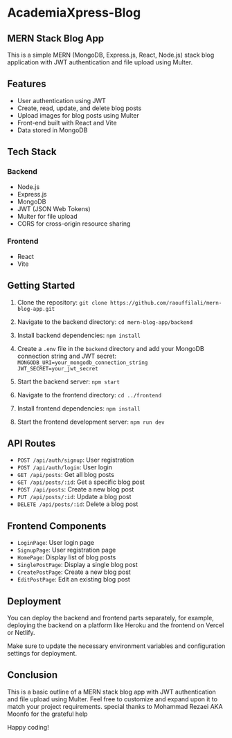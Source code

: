 # AcademiaXpress-Blog
## MERN Stack Blog App

This is a simple MERN (MongoDB, Express.js, React, Node.js) stack blog application with JWT authentication and file upload using Multer.

## Features

- User authentication using JWT
- Create, read, update, and delete blog posts
- Upload images for blog posts using Multer
- Front-end built with React and Vite
- Data stored in MongoDB

## Tech Stack

### Backend

- Node.js
- Express.js
- MongoDB
- JWT (JSON Web Tokens)
- Multer for file upload
- CORS for cross-origin resource sharing

### Frontend

- React
- Vite

## Getting Started

1. Clone the repository: `git clone https://github.com/raouffilali/mern-blog-app.git`
2. Navigate to the backend directory: `cd mern-blog-app/backend`
3. Install backend dependencies: `npm install`
4. Create a `.env` file in the `backend` directory and add your MongoDB connection string and JWT secret:
   `MONGODB_URI=your_mongodb_connection_string
    JWT_SECRET=your_jwt_secret`
  5. Start the backend server: `npm start`

6. Navigate to the frontend directory: `cd ../frontend`
7. Install frontend dependencies: `npm install`
8. Start the frontend development server: `npm run dev`

## API Routes

- `POST /api/auth/signup`: User registration
- `POST /api/auth/login`: User login
- `GET /api/posts`: Get all blog posts
- `GET /api/posts/:id`: Get a specific blog post
- `POST /api/posts`: Create a new blog post
- `PUT /api/posts/:id`: Update a blog post
- `DELETE /api/posts/:id`: Delete a blog post

## Frontend Components

- `LoginPage`: User login page
- `SignupPage`: User registration page
- `HomePage`: Display list of blog posts
- `SinglePostPage`: Display a single blog post
- `CreatePostPage`: Create a new blog post
- `EditPostPage`: Edit an existing blog post

## Deployment

You can deploy the backend and frontend parts separately, for example, deploying the backend on a platform like Heroku and the frontend on Vercel or Netlify.

Make sure to update the necessary environment variables and configuration settings for deployment.

## Conclusion

This is a basic outline of a MERN stack blog app with JWT authentication and file upload using Multer. Feel free to customize and expand upon it to match your project requirements.
special thanks to Mohammad Rezaei AKA Moonfo for the grateful help 

Happy coding!
 
